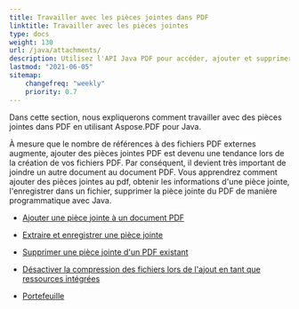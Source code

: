 ```yaml
---
title: Travailler avec les pièces jointes dans PDF 
linktitle: Travailler avec les pièces jointes
type: docs
weight: 130
url: /java/attachments/
description: Utilisez l'API Java PDF pour accéder, ajouter et supprimer des pièces jointes dans les fichiers PDF en utilisant Java dans vos applications. Guide complet avec des exemples de code Java.
lastmod: "2021-06-05"
sitemap:
    changefreq: "weekly"
    priority: 0.7
---
```


Dans cette section, nous expliquerons comment travailler avec des pièces jointes dans PDF en utilisant Aspose.PDF pour Java.

À mesure que le nombre de références à des fichiers PDF externes augmente, ajouter des pièces jointes PDF est devenu une tendance lors de la création de vos fichiers PDF. Par conséquent, il devient très important de joindre un autre document au document PDF. Vous apprendrez comment ajouter des pièces jointes au pdf, obtenir les informations d'une pièce jointe, l'enregistrer dans un fichier, supprimer la pièce jointe du PDF de manière programmatique avec Java.

- [Ajouter une pièce jointe à un document PDF](/pdf/java/add-attachment-to-pdf-document/)
- [Extraire et enregistrer une pièce jointe](/pdf/java/extract-and-save-an-attachment/)

- [Supprimer une pièce jointe d'un PDF existant](/pdf/java/removing-attachment-from-an-existing-pdf/)
- [Désactiver la compression des fichiers lors de l'ajout en tant que ressources intégrées](/pdf/java/disable-files-compression-when-adding-as-embedded-resources/)
- [Portefeuille](/pdf/java/portfolio/)